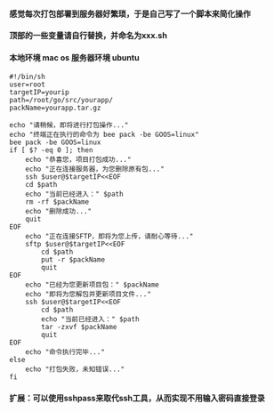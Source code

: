 #### 感觉每次打包部署到服务器好繁琐，于是自己写了一个脚本来简化操作
#### 顶部的一些变量请自行替换，并命名为xxx.sh
#### 本地环境 mac os 服务器环境 ubuntu
```
#!/bin/sh
user=root
targetIP=yourip
path=/root/go/src/yourapp/
packName=yourapp.tar.gz

echo "请稍候，即将进行打包操作..."
echo "终端正在执行的命令为 bee pack -be GOOS=linux"
bee pack -be GOOS=linux
if [ $? -eq 0 ]; then
    echo "恭喜您，项目打包成功..."
    echo "正在连接服务器，为您删除原有包..."
    ssh $user@$targetIP<<EOF
    cd $path
    echo "当前已经进入：" $path
    rm -rf $packName
    echo "删除成功..."
    quit
EOF
    echo "正在连接SFTP，即将为您上传，请耐心等待..."
    sftp $user@$targetIP<<EOF
        cd $path
        put -r $packName
        quit
EOF
    echo "已经为您更新项目包：" $packName
    echo "即将为您解包并更新项目文件..."
    ssh $user@$targetIP<<EOF
        cd $path
        echo "当前已经进入：" $path
        tar -zxvf $packName
        quit
EOF
    echo "命令执行完毕..."
else
    echo "打包失败，未知错误..."
fi
```
#### 扩展：可以使用sshpass来取代ssh工具，从而实现不用输入密码直接登录